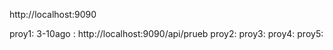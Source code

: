 http://localhost:9090

proy1: 3-10ago : http://localhost:9090/api/prueb
proy2: 
proy3: 
proy4: 
proy5: 
